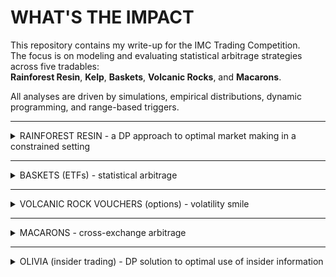 # WHAT'S THE IMPACT

This repository contains my write-up for the IMC Trading Competition.  
The focus is on modeling and evaluating statistical arbitrage strategies across five tradables:  
**Rainforest Resin**, **Kelp**, **Baskets**, **Volcanic Rocks**, and **Macarons**.

All analyses are driven by simulations, empirical distributions, dynamic programming, and range-based triggers.


---

<details>
<summary>RAINFOREST RESIN - a DP approach to optimal market making in a constrained setting </summary>

blablabla

</details>

---

<details>
<summary>BASKETS (ETFs) - statistical arbitrage </summary>

dont include olivia here

</details>

---

<details>
<summary>VOLCANIC ROCK VOUCHERS (options) - volatility smile</summary>

WHAT'S THE IMPACT

</details>

---

<details>
<summary>MACARONS - cross-exchange arbitrage</summary>

WHAT'S THE IMPACT

</details>

---

<details>
<summary>OLIVIA (insider trading) -  DP solution to optimal use of insider information </summary>

first describe how it was used for croissant and baskets and why not kelp. Then explain whole bound thing.

</details>
